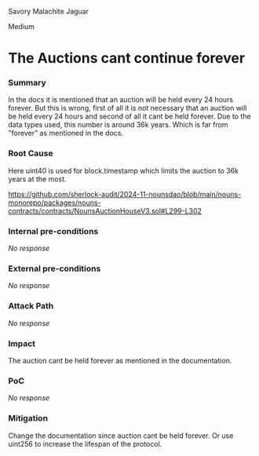 Savory Malachite Jaguar

Medium

# The Auctions cant continue forever

### Summary

In the docs it is mentioned that an auction will be held every 24 hours forever. But this is wrong, first of all it is not necessary that an auction will be held every 24 hours and second of all it cant be held forever. Due to the data types used, this number is around 36k years. Which is far from "forever" as mentioned in the docs.

### Root Cause

Here uint40 is used for block.timestamp which limits the auction to 36k years at the most.

https://github.com/sherlock-audit/2024-11-nounsdao/blob/main/nouns-monorepo/packages/nouns-contracts/contracts/NounsAuctionHouseV3.sol#L299-L302

### Internal pre-conditions

_No response_

### External pre-conditions

_No response_

### Attack Path

_No response_

### Impact

The auction cant be held forever as mentioned in the documentation.

### PoC

_No response_

### Mitigation

Change the documentation since auction cant be held forever. Or use uint256 to increase the lifespan of the protocol.